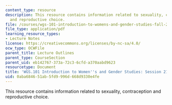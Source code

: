 ```yaml
---
content_type: resource
description: This resource contains information related to sexuality, contraception
  and reproductive choice.
file: /courses/wgs-101-introduction-to-womens-and-gender-studies-fall-2014/0aba684651ab5fd9996d668d9330e4fe_MITWGS_101F14_Sess21.pdf
file_type: application/pdf
learning_resource_types:
- Lecture Notes
license: https://creativecommons.org/licenses/by-nc-sa/4.0/
ocw_type: OCWFile
parent_title: Lecture Outlines
parent_type: CourseSection
parent_uid: eb142767-373a-72c3-6cfd-a370aabd9623
resourcetype: Document
title: 'WGS.101 Introduction to Women''s and Gender Studies: Session 21 Lecture Outline'
uid: 0aba6846-51ab-5fd9-996d-668d9330e4fe
---
```

This resource contains information related to sexuality, contraception and reproductive choice.